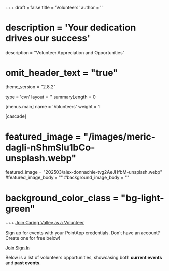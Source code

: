 +++
draft = false
title = 'Volunteers'
author = ''
# description = 'Your dedication drives our success'
description = "Volunteer Appreciation and Opportunities"

# omit_header_text = "true"
theme_version = "2.8.2"

type = 'cvn'
layout = ''
summaryLength = 0

[menus.main]
  name = 'Volunteers'
  weight = 1

[cascade]
# featured_image = "/images/meric-dagli-nShmSIu1bCo-unsplash.webp"
  featured_image = "202503/alex-donnachie-tvg2AeJHfbM-unsplash.webp"
  #featured_image_body = ""
  #background_image_body = ""
  # background_color_class = "bg-light-green"

+++
<a class="link green hover-purple dib ba bw1 br3 pl2 pr2" href="/volunteers/current-events">Join Caring Valley as a Volunteer</a>
<!-- <a class="link green hover-purple" href="/volunteers/current-events"><span class="dib ba bw1 br3 pl2 pr2">Join Caring Valley as a Volunteer</span></a> -->
Sign up for events with your PointApp credentials. Don’t have an account? Create one for free below!

<div class="flex items-center justify-center">
  <a href="https://dash.pointapp.org/sign-up?widgetUuid=d7b01695-1371-497b-9a8b-e209c6470667&organization_id=6525&organization_name=CARING VALLEY NONPROFIT&organization_logo=https://firebasestorage.googleapis.com/v0/b/pointapp-8f268.appspot.com/o/331079%2Forganizations%2Fp_1744211391207.png?alt=media&token=19b90f75-f8d2-4c9d-a916-056de0ae2555" target="_blank" class="link mh2 f5 ph3 pv1 br3 white bg-light-orange hover-black" >Join</a>
  <a href="https://dash.pointapp.org/sign-in?widgetUuid=d7b01695-1371-497b-9a8b-e209c6470667&organization_id=6525&organization_name=CARING VALLEY NONPROFIT&organization_logo=https://firebasestorage.googleapis.com/v0/b/pointapp-8f268.appspot.com/o/331079%2Forganizations%2Fp_1744211391207.png?alt=media&token=19b90f75-f8d2-4c9d-a916-056de0ae2555" target="_blank" class="link mh2 f5 ph3 pv1 br3 light-orange bg-white hover-black bg-animate hover-bg-washed-orange">Sign In</a>
</div>

Below is a list of volunteers opportunities, showcasing both <b class="nowrap">current events</b> and <b class="nowrap">past events</b>.
